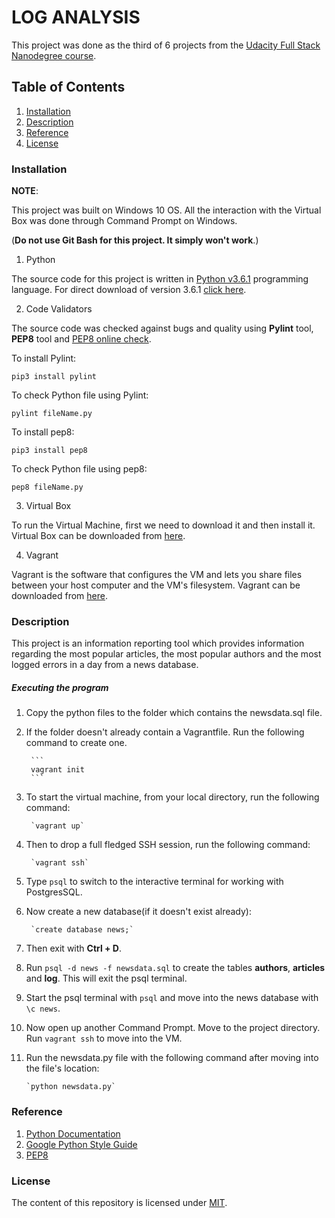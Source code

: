 
# LOG ANALYSIS 

This project was done as the third of 6 projects from the [Udacity Full Stack Nanodegree course](https://in.udacity.com/course/full-stack-web-developer-nanodegree--nd004/).

## Table of Contents
1. [Installation](#installation)
3. [Description](#description)
5. [Reference](#reference)
6. [License](#license)

### Installation
**NOTE**: 

This project was built on Windows 10 OS. All the interaction with the Virtual Box was done through Command Prompt on Windows.

(**Do not use Git Bash for this project. It simply won't work**.)

1. Python

The source code for this project is written in [Python v3.6.1](https://www.python.org/downloads/) programming language.
For direct download of version 3.6.1 [click here](https://www.python.org/ftp/python/3.6.1/python-3.6.1.exe).

2. Code Validators

The source code was checked against bugs and quality using **Pylint** tool, **PEP8** tool and [PEP8 online check](http://pep8online.com).

To install Pylint:

```
pip3 install pylint
```

To check Python file using Pylint:

```
pylint fileName.py
```

To install pep8:

```
pip3 install pep8
```


To check Python file using pep8:

```
pep8 fileName.py
```

3. Virtual Box

To run the Virtual Machine, first we need to download it and then install it.
Virtual Box can be downloaded from [here](https://www.virtualbox.org/wiki/Downloads).

4. Vagrant

Vagrant is the software that configures the VM and lets you share files between your host computer and the VM's filesystem. 
Vagrant can be downloaded from [here](https://www.vagrantup.com/downloads.html).

### Description

This project is an information reporting tool which provides information regarding the most popular articles, the most popular authors and the most logged errors in a day from a news database.

##### Executing the program

1. Copy the python files to the folder which contains the newsdata.sql file.
2. If the folder doesn't already contain a Vagrantfile. Run the following command to create one.
        
        ```
        vagrant init
        ```
    
3. To start the virtual machine, from your local directory, run the following command:
        
        `vagrant up`

4. Then to drop a full fledged SSH session, run the following command:
        
        `vagrant ssh`
        
5. Type `psql` to switch to the interactive terminal for working with PostgresSQL.
6. Now create a new database(if it doesn't exist already):
        
        `create database news;`
        
7. Then exit with **Ctrl + D**.

8. Run `psql -d news -f newsdata.sql` to create the tables **authors**, **articles** and **log**. This will exit the psql terminal.
 
9. Start the psql terminal with `psql` and move into the news database with `\c news`.

10. Now open up another Command Prompt. Move to the project directory. Run `vagrant ssh` to move into the VM.

11. Run the newsdata.py file with the following command after moving into the file's location:

        `python newsdata.py`
        


### Reference
1. [Python Documentation](https://docs.python.org/3/)
2. [Google Python Style Guide](https://google.github.io/styleguide/pyguide.html)
3. [PEP8](https://www.python.org/dev/peps/pep-0008/)

### License
The content of this repository is licensed under [MIT](https://choosealicense.com/licenses/mit/).


